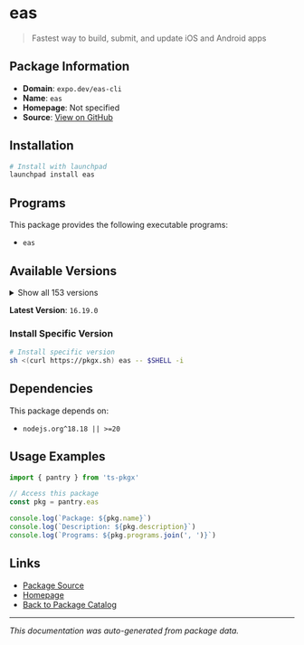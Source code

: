 # eas

> Fastest way to build, submit, and update iOS and Android apps

## Package Information

- **Domain**: `expo.dev/eas-cli`
- **Name**: `eas`
- **Homepage**: Not specified
- **Source**: [View on GitHub](https://github.com/pkgxdev/pantry/tree/main/projects/expo.dev/eas-cli/package.yml)

## Installation

```bash
# Install with launchpad
launchpad install eas
```

## Programs

This package provides the following executable programs:

- `eas`

## Available Versions

<details>
<summary>Show all 153 versions</summary>

- `16.19.0`, `16.18.1`, `16.18.0`, `16.17.4`, `16.17.3`
- `16.17.2`, `16.17.1`, `16.17.0`, `16.16.0`, `16.15.0`
- `16.14.1`, `16.14.0`, `16.13.4`, `16.13.3`, `16.13.2`
- `16.13.1`, `16.13.0`, `16.12.0`, `16.11.0`, `16.10.1`
- `16.10.0`, `16.9.0`, `16.8.0`, `16.7.2`, `16.7.1`
- `16.7.0`, `16.6.2`, `16.6.1`, `16.6.0`, `16.5.0`
- `16.4.2`, `16.4.1`, `16.4.0`, `16.3.3`, `16.3.2`
- `16.3.1`, `16.3.0`, `16.2.2`, `16.2.1`, `16.2.0`
- `16.1.0`, `16.0.1`, `16.0.0`, `15.0.15`, `15.0.14`
- `15.0.13`, `15.0.12`, `15.0.11`, `15.0.10`, `15.0.9`
- `15.0.8`, `15.0.7`, `15.0.6`, `15.0.5`, `15.0.4`
- `15.0.3`, `15.0.2`, `15.0.1`, `15.0.0`, `14.7.1`
- `14.7.0`, `14.6.0`, `14.5.0`, `14.4.1`, `14.4.0`
- `14.3.1`, `14.3.0`, `14.2.0`, `14.1.0`, `14.0.3`
- `14.0.2`, `14.0.1`, `14.0.0`, `13.4.2`, `13.4.1`
- `13.4.0`, `13.3.0`, `13.2.3`, `13.2.2`, `13.2.1`
- `13.2.0`, `13.1.1`, `13.1.0`, `13.0.1`, `13.0.0`
- `12.6.2`, `12.6.1`, `12.6.0`, `12.5.4`, `12.5.3`
- `12.5.2`, `12.5.1`, `12.5.0`, `12.4.1`, `12.4.0`
- `12.3.0`, `12.2.0`, `12.1.1`, `12.1.0`, `12.0.0`
- `11.0.3`, `11.0.2`, `11.0.1`, `11.0.0`, `10.2.4`
- `10.2.3`, `10.2.2`, `10.2.1`, `10.2.0`, `10.1.1`
- `10.1.0`, `10.0.3`, `10.0.2`, `10.0.1`, `10.0.0`
- `9.2.0`, `9.1.0`, `9.0.10`, `9.0.9`, `9.0.8`
- `9.0.7`, `9.0.6`, `9.0.5`, `9.0.4`, `9.0.3`
- `9.0.2`, `9.0.1`, `9.0.0`, `8.0.0`, `7.8.5`
- `7.8.4`, `7.8.3`, `7.8.2`, `7.8.1`, `7.8.0`
- `7.7.0`, `7.6.2`, `7.6.1`, `7.6.0`, `7.5.0`
- `7.4.0`, `7.3.0`, `7.2.0`, `7.1.3`, `7.1.2`
- `7.1.1`, `7.1.0`, `7.0.0`, `6.1.0`, `6.0.0`
- `5.9.3`, `5.9.2`, `5.9.1`

</details>

**Latest Version**: `16.19.0`

### Install Specific Version

```bash
# Install specific version
sh <(curl https://pkgx.sh) eas -- $SHELL -i
```

## Dependencies

This package depends on:

- `nodejs.org^18.18 || >=20`

## Usage Examples

```typescript
import { pantry } from 'ts-pkgx'

// Access this package
const pkg = pantry.eas

console.log(`Package: ${pkg.name}`)
console.log(`Description: ${pkg.description}`)
console.log(`Programs: ${pkg.programs.join(', ')}`)
```

## Links

- [Package Source](https://github.com/pkgxdev/pantry/tree/main/projects/expo.dev/eas-cli/package.yml)
- [Homepage](#)
- [Back to Package Catalog](../../../package-catalog.md)

---

*This documentation was auto-generated from package data.*
